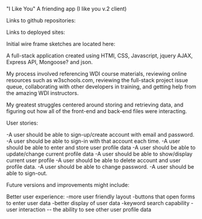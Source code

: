 "I Like You" A friending app  (I like you v.2 client)

Links to github repositories:


Links to deployed sites:


Initial wire frame sketches are located here: 

A full-stack application created using HTMl, CSS, Javascript, jquery AJAX, Express API, Mongoose? and json.

My process involved referencing WDI course materials, reviewing online resources such as w3schools.com, reviewing the full-stack project issue queue, collaborating with other developers in training, and getting help from the amazing WDI instructors.

My greatest struggles centered around storing and retrieving data, and figuring out how all of the front-end and back-end files were interacting.

User stories:

-A user should be able to sign-up/create account with email and password.
-A user should be able to sign-in with that account each time.
-A user should be able to enter and store user profile data
-A user should be able to update/change current profile data
-A user should be able to show/display current user profile
-A user should be able to delete account and user profile data.
-A user should be able to change password.
-A user should be able to sign-out.


Future versions and improvements might include:

Better user experience:
  -more user friendly layout
  -buttons that open forms to enter user data
  -better display of user data
  -keyword search capability
  -user interaction -- the ability to see other user profile data
